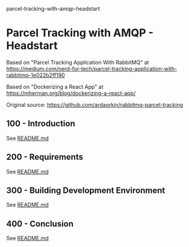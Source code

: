 parcel-tracking-with-amqp-headstart
# Parcel Tracking with AMQP - Headstart

Based on "Parcel Tracking Application With RabbitMQ" at https://medium.com/nerd-for-tech/parcel-tracking-application-with-rabbitmq-1e022b2ff190

Based on "Dockerizing a React App" at https://mherman.org/blog/dockerizing-a-react-app/

Original source: https://github.com/ardaorkin/rabbitmq-parcel-tracking

## 100 - Introduction

See [README.md](./100/README.md)

## 200 - Requirements

See [README.md](./200/README.md)

## 300 - Building Development Environment

See [README.md](./300/README.md)

## 400 - Conclusion

See [README.md](./400/README.md)
